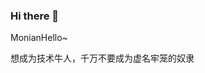 ### Hi there 👋

<!--**MonianHello/MonianHello** is a ✨ _special_ ✨ repository because its `README.md` (this file) appears on your GitHub profile.-->

MonianHello~

想成为技术牛人，千万不要成为虚名牢笼的奴隶
